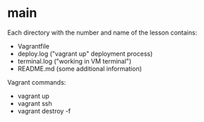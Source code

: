 # main

Each directory with the number and name of the lesson contains:
* Vagrantfile
* deploy.log ("vagrant up" deployment process)
* terminal.log ("working in VM terminal")
* README.md (some additional information)

Vagrant commands:
* vagrant up
* vagrant ssh
* vagrant destroy -f